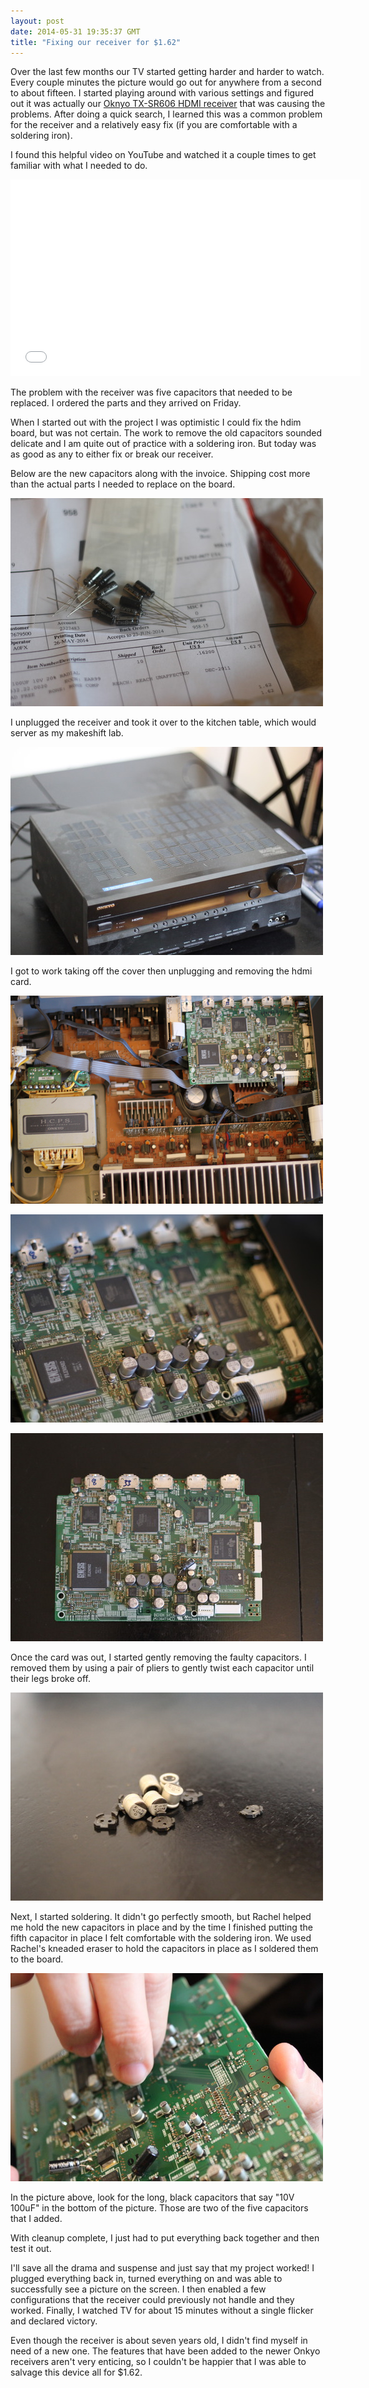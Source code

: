```yaml
---
layout: post
date: 2014-05-31 19:35:37 GMT
title: "Fixing our receiver for $1.62"
---
```

<p>Over the last few months our TV started getting harder and harder to watch. Every couple minutes the picture would go out for anywhere from a second to about fifteen. I started playing around with various settings and figured out it was actually our <a href="http://www.onkyousa.com/Products/model.php?m=TX-SR606&amp;class=Receiver">Oknyo TX-SR606 HDMI receiver</a>&nbsp;that was causing the problems. After doing a quick search, I learned this was a common problem for the receiver and a relatively easy fix (if you are comfortable with a soldering iron).</p>
<p>I found this helpful video on YouTube and watched it a couple times to get familiar with what I needed to do.</p>
<p><iframe frameborder="0" height="315" src="//www.youtube.com/embed/1GgDEtSug2o" width="560"></iframe></p>
<p>The problem with the receiver was five capacitors that needed to be replaced. I ordered the parts and they arrived on Friday.</p>
<p>When I started out with the project I was optimistic I could fix the hdim board, but was not certain. The work to remove the old capacitors sounded delicate and I am quite out of practice with a soldering iron. But today was as good as any to either fix or break our receiver.</p>
<p>Below are the new capacitors along with the invoice. Shipping cost more than the actual parts I needed to replace on the board.</p>
<p><img src="/images/5abaa006844e58aac4b202c15ba345d3fb76d5c9fbcf7a4566811a44b8f76171.jpg" /></p>
<p></p>
<p>I unplugged the receiver and took it over to the kitchen table, which would server as my makeshift lab.</p>
<p><img src="/images/60e881e6f47c7828c04196d9cf62b763ff8dff12757ba7976d565065703c6e25.jpg" /></p>
<p></p>
<p>I got to work taking off the cover then unplugging and removing the hdmi card.</p>
<p><img src="/images/4437d4c70d89a86edd384c7396be7144b1fc2628cbb50e528c13a9dda4e6de1e.jpg" /></p>
<p></p>
<p><img src="/images/ca2a90066a20b4af07b254c7e4e19adfad3a56df281668c046a94d122f89ff52.jpg" /></p>
<p></p>
<p><img src="/images/a23aa8c5efca7176ad458716f7c28ec07b9c25529626acc87de170ec4dff39f4.jpg" /></p>
<p></p>
<p>Once the card was out, I started gently removing the faulty capacitors. I removed them by using a pair of pliers to gently twist each capacitor until their legs broke off.</p>
<p><img src="/images/8e3c484cc64e8e7c34db7bfd1edb8b8764b6082f8ec9324b57350b79e649c8ec.jpg" /></p>
<p></p>
<p>Next, I started soldering. It didn't go perfectly smooth, but Rachel helped me hold the new capacitors in place and by the time I finished putting the fifth capacitor in place I felt comfortable with the soldering iron. We used Rachel's kneaded eraser to hold the capacitors in place as I soldered them to the board.</p>
<p><img src="/images/111e6b5576cf607cff59ef85859bf089dd5e4dc8289f37b28a5f4a66724619b5.jpg" /></p>
<p></p>
<p>In the picture above, look for the long, black capacitors that say "10V 100uF" in the bottom of the picture. Those are two of the five capacitors that I added.&nbsp;</p>
<p>With cleanup complete, I just had to put everything back together and then test it out.</p>
<p>I'll save all the drama and suspense and just say that my project worked! I plugged everything back in, turned everything on and was able to successfully see a picture on the screen. I then enabled a few configurations that the receiver could previously not handle and they worked. Finally, I watched TV for about 15 minutes without a single flicker and declared victory.</p>
<p>Even though the receiver is about seven years old, I didn't find myself in need of a new one. The features that have been added to the newer Onkyo receivers aren't very enticing, so I couldn't be happier that I was able to salvage this device all for $1.62.</p>